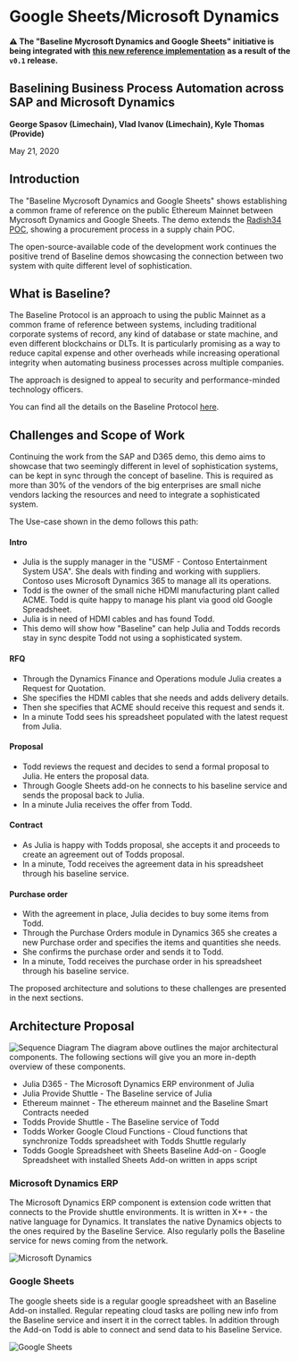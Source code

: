 # Google Sheets/Microsoft Dynamics

**⚠️ The "Baseline Mycrosoft Dynamics and Google Sheets" initiative is being integrated with** [**this new reference implementation**](../) **as a result of the `v0.1` release.**

## Baselining Business Process Automation across SAP and Microsoft Dynamics

**George Spasov \(Limechain\), Vlad Ivanov \(Limechain\), Kyle Thomas \(Provide\)**

May 21, 2020

## Introduction

The "Baseline Mycrosoft Dynamics and Google Sheets" shows establishing a common frame of reference on the public Ethereum Mainnet between Mycrosoft Dynamics and Google Sheets. The demo extends the [Radish34 POC](https://docs.baseline-protocol.org/bri/radish34/radish34-explained), showing a procurement process in a supply chain POC.

The open-source-available code of the development work continues the positive trend of Baseline demos showcasing the connection between two system with quite different level of sophistication.

## What is Baseline?

The Baseline Protocol is an approach to using the public Mainnet as a common frame of reference between systems, including traditional corporate systems of record, any kind of database or state machine, and even different blockchains or DLTs. It is particularly promising as a way to reduce capital expense and other overheads while increasing operational integrity when automating business processes across multiple companies.

The approach is designed to appeal to security and performance-minded technology officers.

You can find all the details on the Baseline Protocol [here](https://docs.baseline-protocol.org/baseline-protocol/protocol).

## Challenges and Scope of Work

Continuing the work from the SAP and D365 demo, this demo aims to showcase that two seemingly different in level of sophistication systems, can be kept in sync through the concept of baseline. This is required as more than 30% of the vendors of the big enterprises are small niche vendors lacking the resources and need to integrate a sophisticated system.

The Use-case shown in the demo follows this path:

#### Intro

* Julia is the supply manager in the "USMF - Contoso Entertainment System USA". She deals with finding and working with suppliers. Contoso uses Microsoft Dynamics 365 to manage all its operations.
* Todd is the owner of the small niche HDMI manufacturing plant called ACME. Todd is quite happy to manage his plant via good old Google Spreadsheet.
* Julia is in need of HDMI cables and has found Todd.
* This demo will show how "Baseline" can help Julia and Todds records stay in sync despite Todd not using a sophisticated system.

#### RFQ

* Through the Dynamics Finance and Operations module Julia creates a Request for Quotation.
* She specifies the HDMI cables that she needs and adds delivery details.
* Then she specifies that ACME should receive this request and sends it.
* In a minute Todd sees his spreadsheet populated with the latest request from Julia.

#### Proposal

* Todd reviews the request and decides to send a formal proposal to Julia. He enters the proposal data.
* Through Google Sheets add-on he connects to his baseline service and sends the proposal back to Julia.
* In a minute Julia receives the offer from Todd.

#### Contract

* As Julia is happy with Todds proposal, she accepts it and proceeds to create an agreement out of Todds proposal.
* In a minute, Todd receives the agreement data in his spreadsheet through his baseline service.

#### Purchase order

* With the agreement in place, Julia decides to buy some items from Todd.
* Through the Purchase Orders module in Dynamics 365 she creates a new Purchase order and specifies the items and quantities she needs.
* She confirms the purchase order and sends it to Todd.
* In a minute, Todd receives the purchase order in his spreadsheet through his baseline service.

The proposed architecture and solutions to these challenges are presented in the next sections.

## Architecture Proposal

![Sequence Diagram](images/sequence-diagram.png) The diagram above outlines the major architectural components. The following sections will give you an more in-depth overview of these components.

* Julia D365 - The Microsoft Dynamics ERP environment of Julia
* Julia Provide Shuttle - The Baseline service of Julia
* Ethereum mainnet - The ethereum mainnet and the Baseline Smart Contracts needed
* Todds Provide Shuttle - The Baseline service of Todd
* Todds Worker Google Cloud Functions - Cloud functions that synchronize Todds spreadsheet with Todds Shuttle regularly
* Todds Google Spreadsheet with Sheets Baseline Add-on - Google Spreadsheet with installed Sheets Add-on written in apps script

### Microsoft Dynamics ERP

The Microsoft Dynamics ERP component is extension code written that connects to the Provide shuttle environments. It is written in X++ - the native language for Dynamics. It translates the native Dynamics objects to the ones required by the Baseline Service. Also regularly polls the Baseline service for news coming from the network.

![Microsoft Dynamics](images/dynamics.png)

### Google Sheets

The google sheets side is a regular google spreadsheet with an Baseline Add-on installed. Regular repeating cloud tasks are polling new info from the Baseline service and insert it in the correct tables. In addition through the Add-on Todd is able to connect and send data to his Baseline Service.

![Google Sheets](images/sheets.png)

